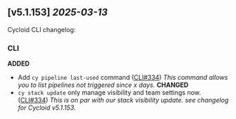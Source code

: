 ## [v5.1.153] _2025-03-13_

Cycloid CLI changelog:

### CLI
**ADDED**
- Add `cy pipeline last-used` command ([CLI#334])
*This command allows you to list pipelines not triggered since x days.*
**CHANGED**
- `cy stack update` only manage visibility and team settings now. ([CLI#334])
*This is on par with our stack visibility update. see changelog for Cycloid v5.1.153.*

[CLI#334]: https://github.com/cycloidio/cycloid-cli/pull/334
